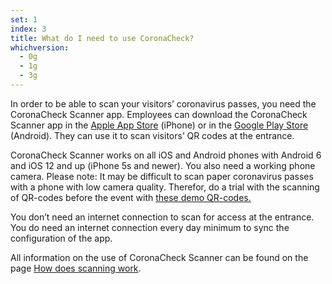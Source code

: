 ```yaml
---
set: 1
index: 3
title: What do I need to use CoronaCheck? 
whichversion:
  - 0g
  - 1g
  - 3g
---
```

In order to be able to scan your visitors’ coronavirus passes, you need the CoronaCheck Scanner app. Employees can download the CoronaCheck Scanner app in the [Apple App Store](https://apps.apple.com/gb/app/coronacheck/id1548269870) (iPhone) or in the [Google Play Store](https://play.google.com/store/apps/details?id=nl.rijksoverheid.ctr.holder) (Android). They can use it to scan visitors’ QR codes at the entrance.

CoronaCheck Scanner works on all iOS and Android phones with Android 6 and iOS 12 and up (iPhone 5s and newer). You also need a working phone camera. Please note: It may be difficult to scan paper coronavirus passes with a phone with low camera quality. Therefor, do a trial with the scanning of QR-codes before the event with [these demo QR-codes.](/en/scanner/uitproberen)

You don’t need an internet connection to scan for access at the entrance. You do need an internet connection every day minimum to sync the configuration of the app.

All information on the use of CoronaCheck Scanner can be found on the page [How does scanning work](/en/scanner/zo-werkt-scannen).
